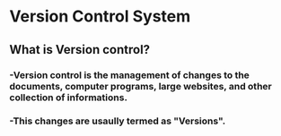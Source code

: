 # Version Control System
## What is Version control?
### -Version control is the management of changes to the documents, computer programs, large websites, and other collection of informations.
### -This changes are usaully termed as "Versions".
